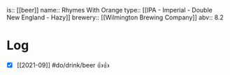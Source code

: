 is:: [[beer]]
name:: Rhymes With Orange
type:: [[IPA - Imperial - Double New England - Hazy]]
brewery:: [[Wilmington Brewing Company]]
abv:: 8.2

# Log
- [x] [[2021-09]] #do/drink/beer 👍👍
